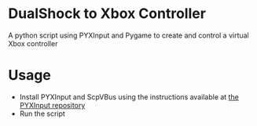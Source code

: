 # DualShock to Xbox Controller
A python script using PYXInput and Pygame to create and control a virtual Xbox controller

# Usage
- Install PYXInput and ScpVBus using the instructions available at [the PYXInput repository](https://github.com/bayangan1991/PYXInput)
- Run the script
